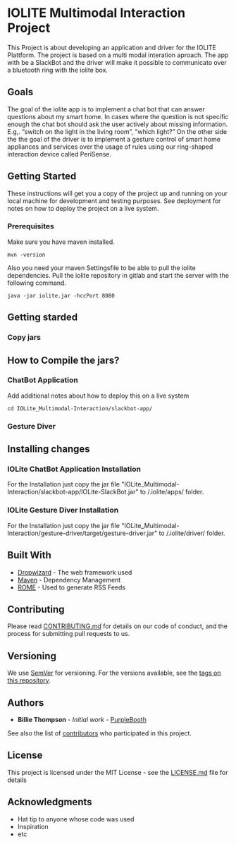# IOLITE Multimodal Interaction Project

This Project is about developing an application and driver for the IOLITE Plattform. The project is based on a multi modal interation aproach. The app with be a SlackBot and the driver will make it possible to communicato over a bluetooth ring with the iolite box.

## Goals
The goal of the iolite app is to implement a chat bot that can answer questions about my smart home. In cases where the question is not specific enough the chat bot should ask the user actively about missing information. E.g,. “switch on the light in the living room”, ”which light?”
On the other side the the goal of the driver is to implement a gesture control of smart home appliances and services over the usage of rules using our ring-shaped interaction device called PeriSense.

## Getting Started

These instructions will get you a copy of the project up and running on your local machine for development and testing purposes. See deployment for notes on how to deploy the project on a live system.

### Prerequisites
Make sure you have maven installed.
```
mvn -version
```
Also you need your maven Settingsfile to be able to pull the iolite dependencies.
Pull the iolite repository in gitlab and start the server with the following command.
```
java -jar iolite.jar -hccPort 8080
```
## Getting starded
### Copy jars
## How to Compile the jars?
### ChatBot Application
Add additional notes about how to deploy this on a live system
```
cd IOLite_Multimodal-Interaction/slackbot-app/
```

### Gesture Diver


## Installing changes

### IOLite ChatBot Application Installation
For the Installation just copy the jar file "IOLite_Multimodal-Interaction/slackbot-app/IOLite-SlackBot.jar" to <username>/.iolite/apps/ folder.
  
### IOLite Gesture Diver Installation
For the Installation just copy the jar file "IOLite_Multimodal-Interaction/gesture-driver/target/gesture-driver.jar" to <username>/.iolite/driver/ folder.

## Built With

* [Dropwizard](http://www.dropwizard.io/1.0.2/docs/) - The web framework used
* [Maven](https://maven.apache.org/) - Dependency Management
* [ROME](https://rometools.github.io/rome/) - Used to generate RSS Feeds

## Contributing

Please read [CONTRIBUTING.md](https://gist.github.com/PurpleBooth/b24679402957c63ec426) for details on our code of conduct, and the process for submitting pull requests to us.

## Versioning

We use [SemVer](http://semver.org/) for versioning. For the versions available, see the [tags on this repository](https://github.com/your/project/tags). 

## Authors

* **Billie Thompson** - *Initial work* - [PurpleBooth](https://github.com/PurpleBooth)

See also the list of [contributors](https://github.com/your/project/contributors) who participated in this project.

## License

This project is licensed under the MIT License - see the [LICENSE.md](LICENSE.md) file for details

## Acknowledgments

* Hat tip to anyone whose code was used
* Inspiration
* etc
